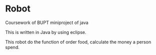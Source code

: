 # Robot
Coursework of BUPT miniproject of java

This is written in Java by using eclipse.

This robot do the function of order food, calculate the money a person spend.
